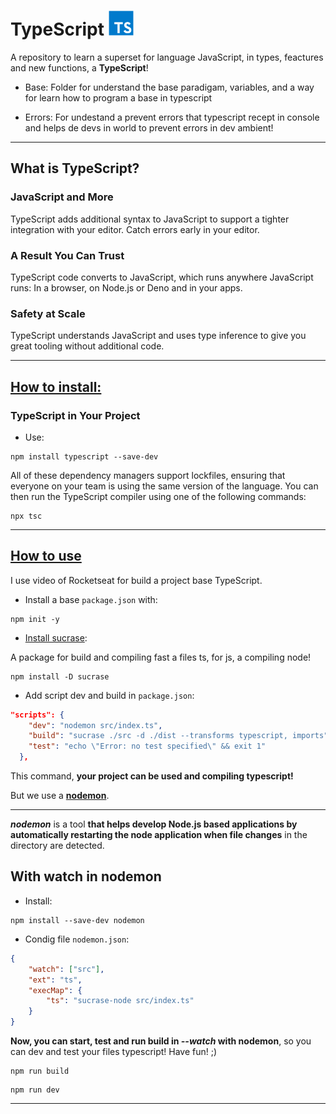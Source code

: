 # TypeScript <img height="40" src="https://raw.githubusercontent.com/devicons/devicon/1119b9f84c0290e0f0b38982099a2bd027a48bf1/icons/typescript/typescript-original.svg">

A repository to learn a superset for language JavaScript, in types, feactures and new functions, a **TypeScript**!

- Base: Folder for understand the base paradigam, variables, and a way for learn how to program a base in typescript

- Errors: For undestand a prevent errors that typescript recept in console and helps de devs in world to prevent errors in dev ambient!

---


## What is TypeScript?

### JavaScript and More

TypeScript adds additional syntax to JavaScript to support a tighter integration with your editor. Catch errors early in your editor.

### A Result You Can Trust

TypeScript code converts to JavaScript, which runs anywhere JavaScript runs: In a browser, on Node.js or Deno and in your apps.

### Safety at Scale

TypeScript understands JavaScript and uses type inference to give you great tooling without additional code.

---

## [How to install:](https://www.typescriptlang.org/download)

### TypeScript in Your Project

- Use:

```
npm install typescript --save-dev
```

All of these dependency managers support lockfiles, ensuring that everyone on your team is using the same version of the language. You can then run the TypeScript compiler using one of the following commands:

```
npx tsc
```

---

## [How to use](https://www.youtube.com/watch?v=aTf8QTjw4RE&t=1646s&ab_channel=Rocketseat)

I use video of Rocketseat for build a project base TypeScript.

- Install a base ``package.json`` with:

```
npm init -y
```

- [Install sucrase](https://github.com/alangpierce/sucrase):

A package for build and compiling fast a files ts, for js, a compiling node!

```
npm install -D sucrase
```

- Add script dev and build in ``package.json``:

```json
"scripts": {
    "dev": "nodemon src/index.ts",
    "build": "sucrase ./src -d ./dist --transforms typescript, imports",
    "test": "echo \"Error: no test specified\" && exit 1"
  },
```

This command, **your project can be used and compiling typescript!**

But we use a **[nodemon](https://github.com/remy/nodemon)**.

---
***nodemon*** is a tool **that helps develop Node.js based applications by automatically restarting the node application when file changes** in the directory are detected.

## With watch in nodemon

- Install:

```
npm install --save-dev nodemon
```

- Condig file ``nodemon.json``:

```json
{
    "watch": ["src"],
    "ext": "ts",
    "execMap": {
        "ts": "sucrase-node src/index.ts"
    }
}

```

**Now, you can start, test and run build in ***--watch*** with nodemon**, so you can dev and test your files typescript! Have fun! ;)

```
npm run build
```

```
npm run dev
```

---
